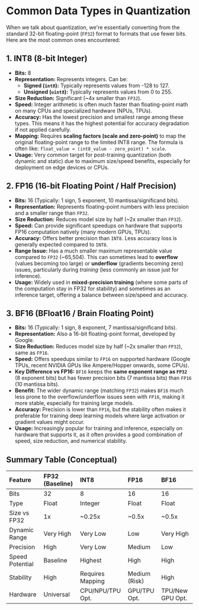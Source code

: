 # Common Data Types in Quantization

When we talk about quantization, we're essentially converting from the standard 32-bit floating-point (`FP32`) format to formats that use fewer bits. Here are the most common ones encountered:

## 1. INT8 (8-bit Integer)

- **Bits:** 8
- **Representation:** Represents integers. Can be:
  - **Signed (`int8`):** Typically represents values from -128 to 127.
  - **Unsigned (`uint8`):** Typically represents values from 0 to 255.
- **Size Reduction:** Significant (~4x smaller than `FP32`).
- **Speed:** Integer arithmetic is often much faster than floating-point math on many CPUs and specialized hardware (NPUs, TPUs).
- **Accuracy:** Has the lowest precision and smallest range among these types. This means it has the highest potential for accuracy degradation if not applied carefully.
- **Mapping:** Requires **scaling factors (scale and zero-point)** to map the original floating-point range to the limited INT8 range. The formula is often like: `float_value ≈ (int8_value - zero_point) * scale`.
- **Usage:** Very common target for post-training quantization (both dynamic and static) due to maximum size/speed benefits, especially for deployment on edge devices or CPUs.

## 2. FP16 (16-bit Floating Point / Half Precision)

- **Bits:** 16 (Typically: 1 sign, 5 exponent, 10 mantissa/significand bits).
- **Representation:** Represents floating-point numbers with less precision and a smaller range than `FP32`.
- **Size Reduction:** Reduces model size by half (~2x smaller than `FP32`).
- **Speed:** Can provide significant speedups on hardware that supports FP16 computation natively (many modern GPUs, TPUs).
- **Accuracy:** Offers better precision than `INT8`. Less accuracy loss is generally expected compared to `INT8`.
- **Range Issue:** Has a much smaller maximum representable value compared to `FP32` (~65,504). This can sometimes lead to **overflow** (values becoming too large) or **underflow** (gradients becoming zero) issues, particularly during _training_ (less commonly an issue just for inference).
- **Usage:** Widely used in **mixed-precision training** (where some parts of the computation stay in FP32 for stability) and sometimes as an inference target, offering a balance between size/speed and accuracy.

## 3. BF16 (BFloat16 / Brain Floating Point)

- **Bits:** 16 (Typically: 1 sign, 8 exponent, 7 mantissa/significand bits).
- **Representation:** Also a 16-bit floating-point format, developed by Google.
- **Size Reduction:** Reduces model size by half (~2x smaller than `FP32`), same as `FP16`.
- **Speed:** Offers speedups similar to `FP16` on supported hardware (Google TPUs, recent NVIDIA GPUs like Ampere/Hopper onwards, some CPUs).
- **Key Difference vs FP16:** `BF16` keeps the **same exponent range as `FP32`** (8 exponent bits) but has fewer precision bits (7 mantissa bits) than `FP16` (10 mantissa bits).
- **Benefit:** The wider dynamic range (matching `FP32`) makes `BF16` much less prone to the overflow/underflow issues seen with `FP16`, making it more stable, especially for training large models.
- **Accuracy:** Precision is lower than `FP16`, but the stability often makes it preferable for training deep learning models where large activation or gradient values might occur.
- **Usage:** Increasingly popular for training and inference, especially on hardware that supports it, as it often provides a good combination of speed, size reduction, and numerical stability.

## Summary Table (Conceptual)

| Feature         | FP32 (Baseline) | INT8             | FP16          | BF16             |
| :-------------- | :-------------- | :--------------- | :------------ | :--------------- |
| Bits            | 32              | 8                | 16            | 16               |
| Type            | Float           | Integer          | Float         | Float            |
| Size vs FP32    | 1x              | ~0.25x           | ~0.5x         | ~0.5x            |
| Dynamic Range   | Very High       | Very Low         | Low           | Very High        |
| Precision       | High            | Very Low         | Medium        | Low              |
| Speed Potential | Baseline        | Highest          | High          | High             |
| Stability       | High            | Requires Mapping | Medium (Risk) | High             |
| Hardware        | Universal       | CPU/NPU/TPU Opt. | GPU/TPU Opt.  | TPU/New GPU Opt. |
